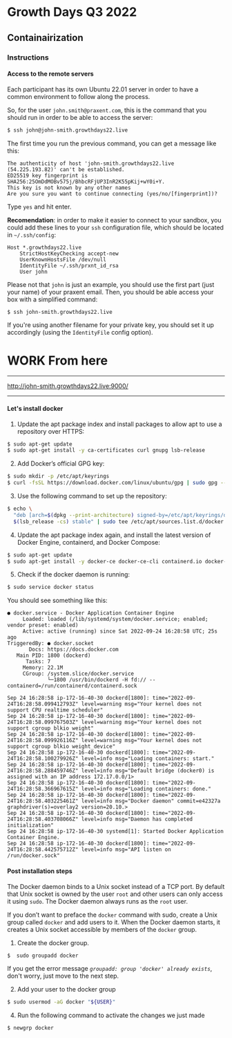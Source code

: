 # Growth Days Q3 2022

## Containairization

### Instructions

#### Access to the remote servers

Each participant has its own Ubuntu 22.01 server in order to have a common environment to follow along the process.

So, for the user `john.smith@praxent.com`, this is the command that you should run in order to be able to access the server:

```bash
$ ssh john@john-smith.growthdays22.live
```

The first time you run the previous command, you can get a message like this:

```
The authenticity of host 'john-smith.growthdays22.live (54.225.193.82)' can't be established.
ED25519 key fingerprint is SHA256:25OmDdMOBv575j/BhbcRFjUP3InR2K55pKij+wY0i+Y.
This key is not known by any other names
Are you sure you want to continue connecting (yes/no/[fingerprint])?
```

Type `yes` and hit enter.

**Recomendation**: in order to make it easier to connect to your sandbox, you could add these lines to your `ssh` configuration file, which should be located in `~/.ssh/config`:

```
Host *.growthdays22.live
    StrictHostKeyChecking accept-new
    UserKnownHostsFile /dev/null
    IdentityFile ~/.ssh/prxnt_id_rsa
    User john
```
Please not that `john` is just an example, you should use the first part (just your name) of your praxent email. Then, you should be able access your box with a simplified command:

```bash
$ ssh john-smith.growthdays22.live
```

If you're using another filename for your private key, you should set it up accordingly (using the `IdentityFile` config option).


# WORK From here

---

http://john-smith.growthdays22.live:9000/

---

#### Let's install docker

1. Update the apt package index and install packages to allow apt to use a repository over HTTPS:

```bash
$ sudo apt-get update
$ sudo apt-get install -y ca-certificates curl gnupg lsb-release
```

2. Add Docker’s official GPG key:

```bash
$ sudo mkdir -p /etc/apt/keyrings
$ curl -fsSL https://download.docker.com/linux/ubuntu/gpg | sudo gpg --dearmor -o /etc/apt/keyrings/docker.gpg
```

3. Use the following command to set up the repository:

```bash
$ echo \
  "deb [arch=$(dpkg --print-architecture) signed-by=/etc/apt/keyrings/docker.gpg] https://download.docker.com/linux/ubuntu \
  $(lsb_release -cs) stable" | sudo tee /etc/apt/sources.list.d/docker.list > /dev/null

```

4. Update the apt package index again, and install the latest version of Docker Engine, containerd, and Docker Compose:

```bash
$ sudo apt-get update
$ sudo apt-get install -y docker-ce docker-ce-cli containerd.io docker-compose-plugin
```

5. Check if the docker daemon is running:

```bash
$ sudo service docker status
```

You should see something like this:

```
● docker.service - Docker Application Container Engine
     Loaded: loaded (/lib/systemd/system/docker.service; enabled; vendor preset: enabled)
     Active: active (running) since Sat 2022-09-24 16:28:58 UTC; 25s ago
TriggeredBy: ● docker.socket
       Docs: https://docs.docker.com
   Main PID: 1800 (dockerd)
      Tasks: 7
     Memory: 22.1M
     CGroup: /system.slice/docker.service
             └─1800 /usr/bin/dockerd -H fd:// --containerd=/run/containerd/containerd.sock

Sep 24 16:28:58 ip-172-16-40-30 dockerd[1800]: time="2022-09-24T16:28:58.099412793Z" level=warning msg="Your kernel does not support CPU realtime scheduler"
Sep 24 16:28:58 ip-172-16-40-30 dockerd[1800]: time="2022-09-24T16:28:58.099767503Z" level=warning msg="Your kernel does not support cgroup blkio weight"
Sep 24 16:28:58 ip-172-16-40-30 dockerd[1800]: time="2022-09-24T16:28:58.099926116Z" level=warning msg="Your kernel does not support cgroup blkio weight_device"
Sep 24 16:28:58 ip-172-16-40-30 dockerd[1800]: time="2022-09-24T16:28:58.100279926Z" level=info msg="Loading containers: start."
Sep 24 16:28:58 ip-172-16-40-30 dockerd[1800]: time="2022-09-24T16:28:58.288459746Z" level=info msg="Default bridge (docker0) is assigned with an IP address 172.17.0.0/1>
Sep 24 16:28:58 ip-172-16-40-30 dockerd[1800]: time="2022-09-24T16:28:58.366967615Z" level=info msg="Loading containers: done."
Sep 24 16:28:58 ip-172-16-40-30 dockerd[1800]: time="2022-09-24T16:28:58.403225461Z" level=info msg="Docker daemon" commit=e42327a graphdriver(s)=overlay2 version=20.10.>
Sep 24 16:28:58 ip-172-16-40-30 dockerd[1800]: time="2022-09-24T16:28:58.403708066Z" level=info msg="Daemon has completed initialization"
Sep 24 16:28:58 ip-172-16-40-30 systemd[1]: Started Docker Application Container Engine.
Sep 24 16:28:58 ip-172-16-40-30 dockerd[1800]: time="2022-09-24T16:28:58.442575712Z" level=info msg="API listen on /run/docker.sock"
```

#### Post installation steps

The Docker daemon binds to a Unix socket instead of a TCP port. By default that Unix socket is owned by the user `root` and other users can only access it using `sudo`. The Docker daemon always runs as the `root` user.

If you don’t want to preface the `docker` command with sudo, create a Unix group called `docker` and add users to it. When the Docker daemon starts, it creates a Unix socket accessible by members of the `docker` group.

1. Create the docker group.

```bash
$  sudo groupadd docker
```
If you get the error message _`groupadd: group 'docker' already exists`_, don't worry, just move to the next step.

2. Add your user to the docker group

```bash
$ sudo usermod -aG docker "${USER}"
```

4. Run the following command to activate the changes we just made
```bash
$ newgrp docker
```
